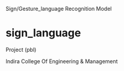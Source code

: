 Sign/Gesture_language Recognition Model
# sign_language
Project (pbl)

Indira College Of Engineering & Management
